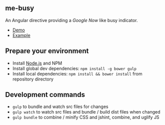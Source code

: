 me-busy
-------

An Angular directive providing a *Google Now* like busy indicator.

* [Demo](http://plnkr.co/edit/2MWVZpiVRu4lAqWhUDBX?p=preview)
* [Example](./src/5b6c525bb8b7d1623328856f1b410338ed1446ad/example/?at=master)

Prepare your environment
------------------------

* Install [Node.js](https://nodejs.org/) and NPM
* Install global dev dependencies: ` npm install -g bower gulp `
* Install local dependencies: ` npm install && bower install ` from repository directory

Development commands
--------------------

* ` gulp ` to bundle and watch src files for changes
* ` gulp watch ` to watch src files and bundle / build dist files when changed
* ` gulp bundle ` to combine / minify CSS and jshint, combine, and uglify JS
